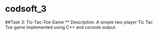 # codsoft_3
##Task 3: Tic-Tac-Toe Game
** Description: A simple two-player Tic Tac Toe game implemented using C++ and console output.
